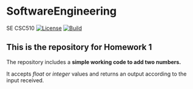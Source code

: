 # SoftwareEngineering

SE CSC510
<a href="https://github.com/madiha2001/SoftwareEngineering/blob/main/LICENSE.md"><img 
alt="License" src="https://img.shields.io/github/license/madiha2001/SoftwareEngineering"></a>
[![Build](https://github.com/madiha2001/SoftwareEngineering/actions/workflows/python-app.yml/badge.svg)](https://github.com/madiha2001/SoftwareEngineering/actions/workflows/python-app.yml)

## This is the repository for Homework 1

The repository includes a **simple working code to add two numbers.**

It accepts _float_ or _integer_ values and returns an output according to the input received.
